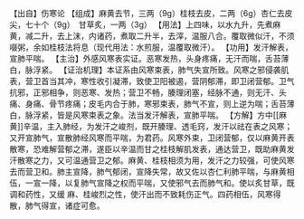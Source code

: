 【出自】伤寒论
【组成】麻黄去节，三两（9g）桂枝去皮，二两（6g）杏仁去皮尖，七十个（9g）　甘草炙，一两（3g）
【用法】上四味，以水九升，先煮麻黄，减二升，去上沫，内诸药，煮取二升半，去滓，温服八合。覆取微似汗，不须啜粥，余如桂枝法将息（现代用法：水煎服，温覆取微汗）。
【功用】发汗解表，宣肺平喘。
【主治】外感风寒表实证。恶寒发热，头身疼痛，无汗而喘，舌苔薄白，脉浮紧。
【证治机理】本证系由风寒束表，肺气失宣所致。风寒之邪侵袭肌表，营卫首当其冲，寒性收引凝滞，致使卫阳被遏，营阴郁滞，即卫闭营郁。卫气抗邪，正邪相争，则恶寒、发热；营卫不畅，腠理闭塞，经脉不通，则无汗、头痛、身痛、骨节疼痛；皮毛内合于肺，寒邪束表，肺气不宣，则上逆为喘；舌苔薄白，脉浮紧，皆是风寒束表之象。法当发汗解表，宣肺平喘。
【方解】方中[[麻黄]]辛温，主入肺经，为发汗之峻剂，既开腠理、透毛窍，发汗以祛在表之风寒；又开宣肺气，宣散肺经风寒而平喘，为君药。风寒外束，卫闭营郁，仅以麻黄开表散寒，恐难解营郁之滞，遂臣以辛温而甘之桂枝解肌发表，通达营卫，既助麻黄发汗散寒之力，又可温通营卫之郁。麻黄、桂枝相须为用，发汗之力较强，可使风寒去而营卫和。肺主宣降，肺气郁闭，宣降失常，故又佐以杏仁利肺平喘，与麻黄相伍，一宣一降，以复肺气宣降之权而平喘，又使邪气去而肺气和。使以炙甘草，既调和药性，又缓
麻、桂峻烈之性，使汗出而不致耗伤正气。四药相伍，风寒得散，肺气得宣，诸症可愈。